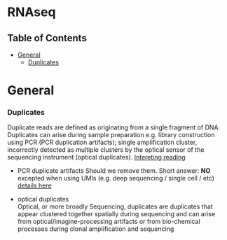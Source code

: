 RNAseq
===========================


## Table of Contents  

* [General](#General)
    * [Duplicates](#duplicates)


# General

### Duplicates

 Duplicate reads are defined as originating from a single fragment of DNA. Duplicates can arise during sample preparation e.g. library construction using PCR (PCR duplication artifacts); single amplification cluster, incorrectly detected as multiple clusters by the optical sensor of the sequencing instrument (optical duplicates).
 [Intereting reading](https://training.galaxyproject.org/archive/2022-02-01/topics/introduction/tutorials/galaxy-intro-ngs-data-managment/tutorial.html)

   * PCR duplicate artifacts
   Should we remove them. Short answer: **NO** excepted when using UMIs (e.g. deep sequencing / single cell / etc)  
   [details here](https://dnatech.genomecenter.ucdavis.edu/faqs/should-i-remove-pcr-duplicates-from-my-rna-seq-data/)


   * optical duplicates  
    Optical, or more broadly Sequencing, duplicates are duplicates that appear clustered together spatially during sequencing and can arise from optical/imagine-processing artifacts or from bio-chemical processes during clonal amplification and sequencing
